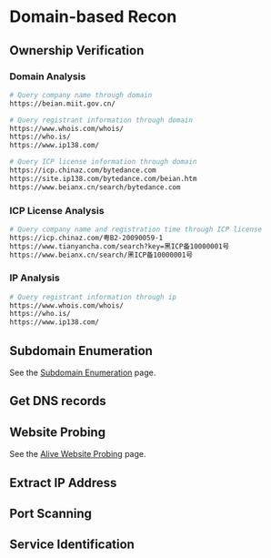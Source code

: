 # Domain-based Recon

## Ownership Verification

### Domain Analysis

```bash
# Query company name through domain
https://beian.miit.gov.cn/

# Query registrant information through domain
https://www.whois.com/whois/
https://who.is/
https://www.ip138.com/

# Query ICP license information through domain
https://icp.chinaz.com/bytedance.com
https://site.ip138.com/bytedance.com/beian.htm
https://www.beianx.cn/search/bytedance.com
```

### ICP License Analysis

```bash
# Query company name and registration time through ICP license
https://icp.chinaz.com/粤B2-20090059-1
https://www.tianyancha.com/search?key=黑ICP备10000001号
https://www.beianx.cn/search/黑ICP备10000001号
```

### IP Analysis

```bash
# Query registrant information through ip
https://www.whois.com/whois/
https://who.is/
https://www.ip138.com/
```

## Subdomain Enumeration

See the [Subdomain Enumeration](subdomain-enumeration.md) page.

## Get DNS records

## Website Probing

See the [Alive Website Probing](subdomain-analysis.md) page.

## Extract IP Address

## Port Scanning

## Service Identification
